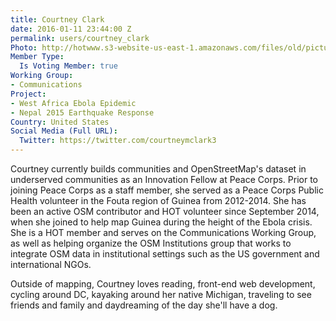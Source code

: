 ```yaml
---
title: Courtney Clark
date: 2016-01-11 23:44:00 Z
permalink: users/courtney_clark
Photo: http://hotwww.s3-website-us-east-1.amazonaws.com/files/old/pictures/picture-325-1454006265.jpg
Member Type:
  Is Voting Member: true
Working Group:
- Communications
Project:
- West Africa Ebola Epidemic
- Nepal 2015 Earthquake Response
Country: United States
Social Media (Full URL):
  Twitter: https://twitter.com/courtneymclark3
---
```


<p>Courtney currently builds communities and OpenStreetMap's dataset in underserved communities as an Innovation Fellow at Peace Corps. Prior to joining Peace Corps as a staff member, she served as a Peace Corps Public Health volunteer in the Fouta region of Guinea from 2012-2014. She has been an active OSM contributor and HOT volunteer since September 2014, when she joined to help map Guinea during the height of the Ebola crisis. She is a HOT member and serves on the Communications Working Group, as well as helping organize the OSM Institutions group that works to integrate OSM data in institutional settings such as the US government and international NGOs.&nbsp;</p><p>Outside of mapping, Courtney loves reading, front-end web development, cycling around DC, kayaking around her native Michigan, traveling to see friends and family and daydreaming of the day she'll have a dog.&nbsp;</p>
